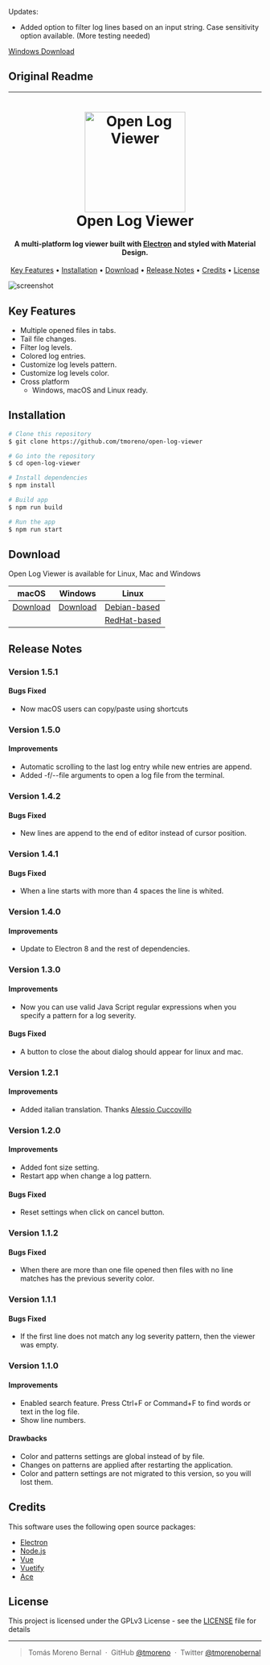 Updates:
- Added option to filter log lines based on an input string. Case sensitivity option available. (More testing needed)

<a href='https://github.com/roshanshibu/open-log-viewer/releases/download/1.6.0/open-log-viewer.exe'>Windows Download</a>
<br>
<h2>Original Readme</h2>
<hr>
<h1 align="center">
    <img src="./docs/img/logo.png" alt="Open Log Viewer" width="200">
    <br>
    Open Log Viewer
</h1>

<h4 align="center">
    A multi-platform log viewer built with <a href="http://electron.atom.io" target="_blank">Electron</a> and styled with Material Design.
</h4>

<p align="center">
    <a href="#key-features">Key Features</a> •
    <a href="#installation">Installation</a> •
    <a href="#download">Download</a> •
    <a href="#release-notes">Release Notes</a> •
    <a href="#credits">Credits</a> •
    <a href="#license">License</a>
</p>

![screenshot](./docs/img/screenshot.png)

## Key Features

* Multiple opened files in tabs.
* Tail file changes.
* Filter log levels.
* Colored log entries.
* Customize log levels pattern.
* Customize log levels color.
* Cross platform
  - Windows, macOS and Linux ready.

## Installation

```bash
# Clone this repository
$ git clone https://github.com/tmoreno/open-log-viewer

# Go into the repository
$ cd open-log-viewer

# Install dependencies
$ npm install

# Build app
$ npm run build

# Run the app
$ npm run start
```

## Download

Open Log Viewer is available for Linux, Mac and Windows

macOS | Windows | Linux
-----------------| ---| ---|
<a href='https://github.com/tmoreno/open-log-viewer/releases/download/1.5.1/open-log-viewer_1.5.1.dmg'>Download</a> | <a href='https://github.com/tmoreno/open-log-viewer/releases/download/1.5.1/open-log-viewer_1.5.1.exe'>Download</a> | <a href='https://github.com/tmoreno/open-log-viewer/releases/download/1.5.1/open-log-viewer_1.5.1.deb'>Debian-based</a> |
| | | <a href='https://github.com/tmoreno/open-log-viewer/releases/download/1.5.1/open-log-viewer_1.5.1.rpm'>RedHat-based</a> |

## Release Notes

### Version 1.5.1

#### Bugs Fixed
- Now macOS users can copy/paste using shortcuts

### Version 1.5.0

#### Improvements
- Automatic scrolling to the last log entry while new entries are append.
- Added -f/--file arguments to open a log file from the terminal.

### Version 1.4.2

#### Bugs Fixed
- New lines are append to the end of editor instead of cursor position.

### Version 1.4.1

#### Bugs Fixed
- When a line starts with more than 4 spaces the line is whited.

### Version 1.4.0

#### Improvements
- Update to Electron 8 and the rest of dependencies.

### Version 1.3.0

#### Improvements
- Now you can use valid Java Script regular expressions when you specify a pattern for a log severity.

#### Bugs Fixed
- A button to close the about dialog should appear for linux and mac.

### Version 1.2.1

#### Improvements
- Added italian translation. Thanks [Alessio Cuccovillo](https://github.com/acuccovi)

### Version 1.2.0

#### Improvements
- Added font size setting.
- Restart app when change a log pattern.  

#### Bugs Fixed
- Reset settings when click on cancel button.

### Version 1.1.2

#### Bugs Fixed
- When there are more than one file opened then files with no line matches has the previous severity color.

### Version 1.1.1

#### Bugs Fixed
- If the first line does not match any log severity pattern, then the viewer was empty.

### Version 1.1.0

#### Improvements
- Enabled search feature. Press Ctrl+F or Command+F to find words or text in the log file.
- Show line numbers.  

#### Drawbacks
- Color and patterns settings are global instead of by file.
- Changes on patterns are applied after restarting the application.
- Color and pattern settings are not migrated to this version, so you will lost them.

## Credits

This software uses the following open source packages:

- [Electron](http://electron.atom.io/)
- [Node.js](https://nodejs.org/)
- [Vue](https://vuejs.org/)
- [Vuetify](https://vuetifyjs.com/)
- [Ace](https://ace.c9.io/)

## License

This project is licensed under the GPLv3 License - see the [LICENSE](LICENSE) file for details

---
> Tomás Moreno Bernal &nbsp;&middot;&nbsp;
> GitHub [@tmoreno](https://github.com/tmoreno) &nbsp;&middot;&nbsp;
> Twitter [@tmorenobernal](https://twitter.com/tmorenobernal)
